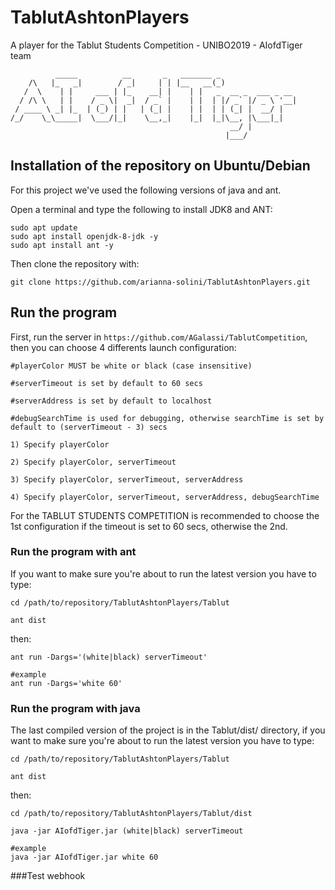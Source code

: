 # TablutAshtonPlayers
A player for the Tablut Students Competition - UNIBO2019 - AIofdTiger team

```
          _____          __       _   _______ _                 
    /\   |_   _|        / _|     | | |__   __(_)                
   /  \    | |     ___ | |_    __| |    | |   _  __ _  ___ _ __ 
  / /\ \   | |    / _ \|  _|  / _` |    | |  | |/ _` |/ _ \ '__|
 / ____ \ _| |_  | (_) | |   | (_| |    | |  | | (_| |  __/ |   
/_/    \_\_____|  \___/|_|    \__,_|    |_|  |_|\__, |\___|_|   
                                                 __/ |          
                                                |___/           
```

## Installation of the repository on Ubuntu/Debian
For this project we've used the following versions of java and ant.

Open a terminal and type the following to install JDK8 and ANT:
```
sudo apt update
sudo apt install openjdk-8-jdk -y
sudo apt install ant -y
```
Then clone the repository with:
```
git clone https://github.com/arianna-solini/TablutAshtonPlayers.git
```

## Run the program
First, run the server in `https://github.com/AGalassi/TablutCompetition`, then you can choose 4 differents launch configuration:
```
#playerColor MUST be white or black (case insensitive)

#serverTimeout is set by default to 60 secs

#serverAddress is set by default to localhost

#debugSearchTime is used for debugging, otherwise searchTime is set by default to (serverTimeout - 3) secs

1) Specify playerColor

2) Specify playerColor, serverTimeout

3) Specify playerColor, serverTimeout, serverAddress

4) Specify playerColor, serverTimeout, serverAddress, debugSearchTime
```
For the TABLUT STUDENTS COMPETITION is recommended to choose the 1st configuration if the timeout is set to 60 secs, otherwise the 2nd.

### Run the program with ant
 If you want to make sure you're about to run the latest version you have to type:
```
cd /path/to/repository/TablutAshtonPlayers/Tablut

ant dist
```
then:

```
ant run -Dargs='(white|black) serverTimeout'

#example
ant run -Dargs='white 60'
```

### Run the program with java
The last compiled version of the project is in the Tablut/dist/ directory, if you want to make sure you're about to run the latest version you have to type:
```
cd /path/to/repository/TablutAshtonPlayers/Tablut

ant dist
```
then:
```
cd /path/to/repository/TablutAshtonPlayers/Tablut/dist

java -jar AIofdTiger.jar (white|black) serverTimeout

#example
java -jar AIofdTiger.jar white 60
```
###Test webhook
